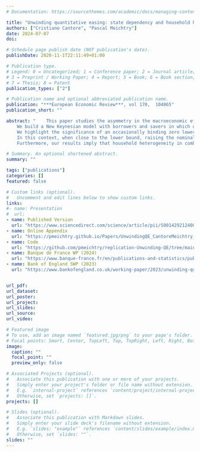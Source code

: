 ```yaml
---
# Documentation: https://sourcethemes.com/academic/docs/managing-content/

title: "Unwinding quantitative easing: state dependency and household heterogeneity"
authors: ["Cristiano Cantore", "Pascal Meichtry"]
date: 2024-07-07
doi:

# Schedule page publish date (NOT publication's date).
publishDate: 2020-11-1T22:11:49+01:00

# Publication type.
# Legend: 0 = Uncategorized; 1 = Conference paper; 2 = Journal article;
# 3 = Preprint / Working Paper; 4 = Report; 5 = Book; 6 = Book section;
# 7 = Thesis; 8 = Patent
publication_types: ["2"]

# Publication name and optional abbreviated publication name.
publication: "***European Economic Review***, vol 170,  104865"
publication_short: ""

abstract: "    This paper studies the asymmetry in the macroeconomic effects of central bank asset market operations induced by state dependency and the associated role of household heterogeneity.
    We build a New Keynesian model with borrowers and savers in which quantitative easing and tightening operate through portfolio rebalancing between short-term and long-term government bonds. 
    We highlight the significance of an occasionally binding zero lower bound in explaining a weaker aggregate impact of asset sales relative to asset purchases.
    In this context, when close to the lower bound, raising the nominal interest rate prior to unwinding quantitative easing mitigates the economic costs of monetary policy normalization.
    Furthermore, our results imply that household heterogeneity in combination with state dependency amplifies the revealed asymmetry, while household heterogeneity alone does not enhance the aggregate effects of asset market operations."

# Summary. An optional shortened abstract.
summary: ""

tags: ["publications"]
categories: []
featured: false

# Custom links (optional).
#   Uncomment and edit lines below to show custom links.
links:
#- name: Presentation
#  url:
- name: Published Version
  url: "https://www.sciencedirect.com/science/article/pii/S0014292124001946?dgcid=author"
- name: Online Appendix
  url: "https://pmeichtry.github.io/Papers/UnwindingQE_CantoreMeichtry_OnlineAppendix.pdf"
- name: Code
  url: "https://github.com/pmeichtry/replication-Unwinding-QE/tree/main"
- name: Banque de France WP (2024)
  url: "https://www.banque-france.fr/en/publications-and-statistics/publications/unwinding-quantitative-easing-state-dependency-and-household-heterogeneity"
- name: Bank of England SWP (2023)
  url: "https://www.bankofengland.co.uk/working-paper/2023/unwinding-quantitative-easing-state-dependency-and-household-heterogeneity"


url_pdf:
url_dataset:
url_poster:
url_project:
url_slides:
url_source:
url_video:

# Featured image
# To use, add an image named `featured.jpg/png` to your page's folder.
# Focal points: Smart, Center, TopLeft, Top, TopRight, Left, Right, BottomLeft, Bottom, BottomRight.
image:
  caption: ""
  focal_point: ""
  preview_only: false

# Associated Projects (optional).
#   Associate this publication with one or more of your projects.
#   Simply enter your project's folder or file name without extension.
#   E.g. `internal-project` references `content/project/internal-project/index.md`.
#   Otherwise, set `projects: []`.
projects: []

# Slides (optional).
#   Associate this publication with Markdown slides.
#   Simply enter your slide deck's filename without extension.
#   E.g. `slides: "example"` references `content/slides/example/index.md`.
#   Otherwise, set `slides: ""`.
slides: ""
---
```

